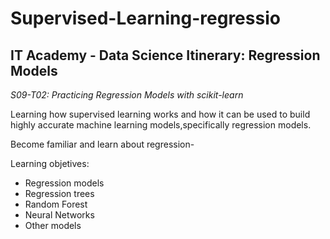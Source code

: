 # Supervised-Learning-regressio
## IT Academy - Data Science Itinerary: Regression Models

*S09-T02: Practicing Regression Models with scikit-learn*

Learning how supervised learning works and how it can be used to build highly accurate machine learning models,specifically regression models.

Become familiar and learn about regression-

Learning objetives:

+ Regression models
+ Regression trees
+ Random Forest
+ Neural Networks
+ Other models
